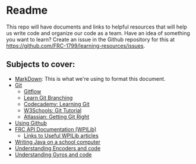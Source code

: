 # Readme
This repo will have documents and links to helpful resources that will help us write code and organize our code as a team. Have an idea of something you want to learn? Create an issue in the Github repository for this at https://github.com/FRC-1799/learning-resources/issues.

## Subjects to cover:
* [MarkDown](https://www.markdownguide.org/): This is what we're using to format this document.
* [Git](https://git-scm.com/docs/gittutorial)
   * [Gitflow](https://www.atlassian.com/git/tutorials/comparing-workflows/gitflow-workflow)
   * [Learn Git Branching](https://learngitbranching.js.org/?locale=en_US)
   * [Codecademy: Learning Git](https://www.codecademy.com/learn/learn-git)
   * [W3Schools: Git Tutorial](https://www.w3schools.com/git/)
   * [Atlassian: Getting Git Right](https://www.atlassian.com/git)
* [Using Github](https://docs.github.com/en/get-started/quickstart/hello-world)
* [FRC API Documentation (WPILib)](https://docs.wpilib.org/en/stable/)
   * [Links to Useful WPILib articles](https://docs.wpilib.org/en/stable/docs/zero-to-robot/step-2/step-2-next-steps.html)
* [Writing Java on a school computer](java-school-computer.md)
* [Understanding Encoders and code](encoders.md)
* [Understanding Gyros and code](gyros.md)

